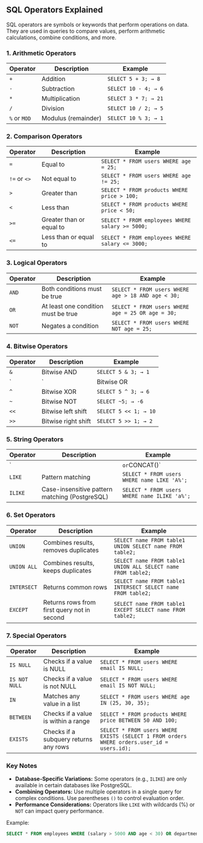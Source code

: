 ## SQL Operators Explained

SQL operators are symbols or keywords that perform operations on data. They are used in queries to compare values, perform arithmetic calculations, combine conditions, and more.

### 1. Arithmetic Operators
| Operator | Description | Example |
|----------|-------------|---------|
| `+` | Addition | `SELECT 5 + 3; → 8` |
| `-` | Subtraction | `SELECT 10 - 4; → 6` |
| `*` | Multiplication | `SELECT 3 * 7; → 21` |
| `/` | Division | `SELECT 10 / 2; → 5` |
| `%` or `MOD` | Modulus (remainder) | `SELECT 10 % 3; → 1` |

### 2. Comparison Operators
| Operator | Description | Example |
|----------|-------------|---------|
| `=` | Equal to | `SELECT * FROM users WHERE age = 25;` |
| `!=` or `<>` | Not equal to | `SELECT * FROM users WHERE age != 25;` |
| `>` | Greater than | `SELECT * FROM products WHERE price > 100;` |
| `<` | Less than | `SELECT * FROM products WHERE price < 50;` |
| `>=` | Greater than or equal to | `SELECT * FROM employees WHERE salary >= 5000;` |
| `<=` | Less than or equal to | `SELECT * FROM employees WHERE salary <= 3000;` |

### 3. Logical Operators
| Operator | Description | Example |
|----------|-------------|---------|
| `AND` | Both conditions must be true | `SELECT * FROM users WHERE age > 18 AND age < 30;` |
| `OR` | At least one condition must be true | `SELECT * FROM users WHERE age = 25 OR age = 30;` |
| `NOT` | Negates a condition | `SELECT * FROM users WHERE NOT age = 25;` |

### 4. Bitwise Operators
| Operator | Description | Example |
|----------|-------------|---------|
| `&` | Bitwise AND | `SELECT 5 & 3; → 1` |
| `|` | Bitwise OR| | `SELECT 5 `|` 3; → 7` |
| `^` | Bitwise XOR | `SELECT 5 ^ 3; → 6` |
| `~` | Bitwise NOT | `SELECT ~5; → -6` |
| `<<` | Bitwise left shift | `SELECT 5 << 1; → 10` |
| `>>` | Bitwise right shift | `SELECT 5 >> 1; → 2` |

### 5. String Operators
| Operator | Description | Example |
|----------|-------------|---------|
| `||` or `CONCAT()` | Concatenation | `SELECT 'Hello' || ' World'; → Hello World` |
| `LIKE` | Pattern matching | `SELECT * FROM users WHERE name LIKE 'A%';` |
| `ILIKE` | Case-insensitive pattern matching (PostgreSQL) | `SELECT * FROM users WHERE name ILIKE 'a%';` |

### 6. Set Operators
| Operator | Description | Example |
|----------|-------------|---------|
| `UNION` | Combines results, removes duplicates | `SELECT name FROM table1 UNION SELECT name FROM table2;` |
| `UNION ALL` | Combines results, keeps duplicates | `SELECT name FROM table1 UNION ALL SELECT name FROM table2;` |
| `INTERSECT` | Returns common rows | `SELECT name FROM table1 INTERSECT SELECT name FROM table2;` |
| `EXCEPT` | Returns rows from first query not in second | `SELECT name FROM table1 EXCEPT SELECT name FROM table2;` |

### 7. Special Operators
| Operator | Description | Example |
|----------|-------------|---------|
| `IS NULL` | Checks if a value is NULL | `SELECT * FROM users WHERE email IS NULL;` |
| `IS NOT NULL` | Checks if a value is not NULL | `SELECT * FROM users WHERE email IS NOT NULL;` |
| `IN` | Matches any value in a list | `SELECT * FROM users WHERE age IN (25, 30, 35);` |
| `BETWEEN` | Checks if a value is within a range | `SELECT * FROM products WHERE price BETWEEN 50 AND 100;` |
| `EXISTS` | Checks if a subquery returns any rows | `SELECT * FROM users WHERE EXISTS (SELECT 1 FROM orders WHERE orders.user_id = users.id);` |

### Key Notes
- **Database-Specific Variations:** Some operators (e.g., `ILIKE`) are only available in certain databases like PostgreSQL.
- **Combining Operators:** Use multiple operators in a single query for complex conditions. Use parentheses `()` to control evaluation order.
- **Performance Considerations:** Operators like `LIKE` with wildcards (%) or `NOT` can impact query performance.

Example:
```sql
SELECT * FROM employees WHERE (salary > 5000 AND age < 30) OR department = 'HR';
```
